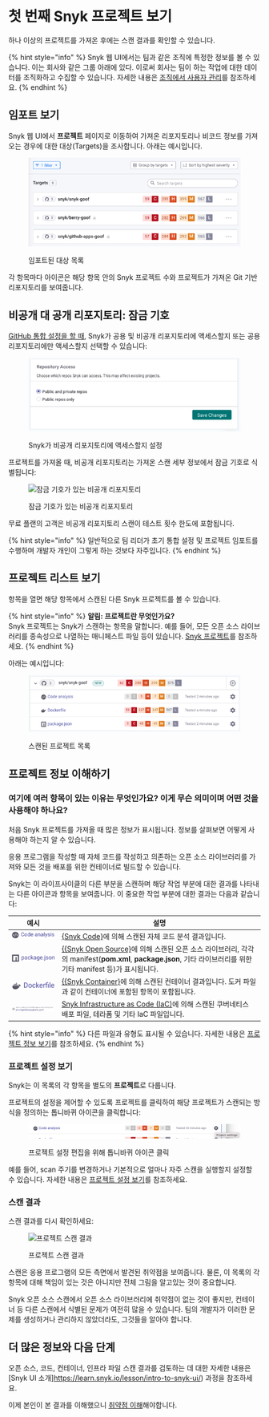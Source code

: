 # 첫 번째 Snyk 프로젝트 보기

하나 이상의 프로젝트를 가져온 후에는 스캔 결과를 확인할 수 있습니다.

{% hint style="info" %}
Snyk 웹 UI에서는 팀과 같은 조직에 특정한 정보를 볼 수 있습니다. 이는 회사와 같은 그룹 아래에 있다. 이로써 회사는 팀이 하는 작업에 대한 데이터를 조직화하고 수집할 수 있습니다. 자세한 내용은 [조직에서 사용자 관리](../../snyk-admin/groups-and-organizations/organizations/manage-users-in-organizations.md)를 참조하세요.
{% endhint %}

## 임포트 보기

Snyk 웹 UI에서 **프로젝트** 페이지로 이동하여 가져온 리포지토리나 비코드 정보를 가져오는 경우에 대한 대상(Targets)을 조사합니다. 아래는 예시입니다.

<figure><img src="../../.gitbook/assets/Target-list.png" alt="임포트된 대상 목록"><figcaption><p>임포트된 대상 목록</p></figcaption></figure>

각 항목마다 아이콘은 해당 항목 안의 Snyk 프로젝트 수와 프로젝트가 가져온 Git 기반 리포지토리를 보여줍니다.

## 비공개 대 공개 리포지토리: 잠금 기호

[GitHub 통합 설정을 할 때](../../scm-ide-and-ci-cd-integrations/snyk-scm-integrations/github.md), Snyk가 공용 및 비공개 리포지토리에 액세스할지 또는 공용 리포지토리에만 액세스할지 선택할 수 있습니다:

<figure><img src="../../.gitbook/assets/image (405) (1).png" alt="Snyk가 비공개 리포지토리에 액세스할지 설정"><figcaption><p>Snyk가 비공개 리포지토리에 액세스할지 설정</p></figcaption></figure>

프로젝트를 가져올 때, 비공개 리포지토리는 가져온 스캔 세부 정보에서 잠금 기호로 식별됩니다:

<figure><img src="../../.gitbook/assets/image (125) (1) (1) (1) (1) (1) (1) (1) (1) (1) (1) (1) (2).png" alt="잠금 기호가 있는 비공개 리포지토리"><figcaption><p>잠금 기호가 있는 비공개 리포지토리</p></figcaption></figure>

무료 플랜의 고객은 비공개 리포지토리 스캔이 테스트 횟수 한도에 포함됩니다.

{% hint style="info" %}
일반적으로 팀 리더가 초기 통합 설정 및 프로젝트 임포트를 수행하며 개발자 개인이 그렇게 하는 것보다 자주입니다.
{% endhint %}

## 프로젝트 리스트 보기

항목을 열면 해당 항목에서 스캔된 다른 Snyk 프로젝트를 볼 수 있습니다.

{% hint style="info" %}
**알림: 프로젝트란 무엇인가요?**\
Snyk 프로젝트는 Snyk가 스캔하는 항목을 말합니다. 예를 들어, 모든 오픈 소스 라이브러리를 종속성으로 나열하는 매니페스트 파일 등이 있습니다. [Snyk 프로젝트](../../snyk-admin/snyk-projects/)를 참조하세요.
{% endhint %}

아래는 예시입니다:

<figure><img src="../../.gitbook/assets/image (180) (1) (1) (1) (1) (1) (1).png" alt="스캔된 프로젝트 목록"><figcaption><p>스캔된 프로젝트 목록</p></figcaption></figure>

## 프로젝트 정보 이해하기

### 여기에 여러 항목이 있는 이유는 무엇인가요? 이게 무슨 의미이며 어떤 것을 사용해야 하나요?

처음 Snyk 프로젝트를 가져올 때 많은 정보가 표시됩니다. 정보를 살펴보면 어떻게 사용해야 하는지 알 수 있습니다.

응용 프로그램을 작성할 때 자체 코드를 작성하고 의존하는 오픈 소스 라이브러리를 가져와 모든 것을 배포를 위한 컨테이너로 빌드할 수 있습니다.

Snyk는 이 라이프사이클의 다른 부분을 스캔하며 해당 작업 부분에 대한 결과를 나타내는 다른 아이콘과 항목을 보여줍니다. 이 중요한 작업 부분에 대한 결과는 다음과 같습니다:

| 예시                                                                                                 | 설명                                                                                                                                                                     |
| ---------------------------------------------------------------------------------------------------- | -------------------------------------------------------------------------------------------------------------------------------------------------------------------------- |
| <img src="../../.gitbook/assets/image (297) (1).png" alt="" data-size="line">                           | [{Snyk Code}](../../scan-with-snyk/snyk-code/)에 의해 스캔된 자체 코드 분석 결과입니다.                                                                              |
| <img src="../../.gitbook/assets/Screenshot 2022-07-20 at 11.14.02.png" alt="" data-size="line">         | [{{Snyk Open Source}](../../scan-with-snyk/snyk-open-source/)에 의해 스캔된 오픈 소스 라이브러리, 각각의 manifest(**pom.xml**, **package.json**, 기타 라이브러리를 위한 기타 manifest 등)가 표시됩니다. |
| <img src="../../.gitbook/assets/image (307) (1).png" alt="" data-size="line">                           | [{{Snyk Container}](../../scan-with-snyk/snyk-container/)에 의해 스캔된 컨테이너 결과입니다. 도커 파일과 같이 컨테이너에 포함된 항목이 포함됩니다.               |
| <img src="../../.gitbook/assets/image (206) (1) (1).png" alt="" data-size="original">                 | [Snyk Infrastructure as Code (IaC)](../../scan-with-snyk/snyk-iac/scan-your-iac-source-code/)에 의해 스캔된 쿠버네티스 배포 파일, 테라폼 및 기타 IaC 파일입니다.             |

{% hint style="info" %}
다른 파일과 유형도 표시될 수 있습니다. 자세한 내용은 [프로젝트 정보 보기](../../snyk-admin/snyk-projects/project-information.md)를 참조하세요.
{% endhint %}

### 프로젝트 설정 보기

Snyk는 이 목록의 각 항목을 별도의 **프로젝트**로 다룹니다.

프로젝트의 설정을 제어할 수 있도록 프로젝트를 클릭하여 해당 프로젝트가 스캔되는 방식을 정의하는 톱니바퀴 아이콘을 클릭합니다:

<figure><img src="../../.gitbook/assets/image (208) (1) (1) (1) (1) (1) (1) (1).png" alt="프로젝트 설정 편집을 위해 톱니바퀴 아이콘 클릭"><figcaption><p>프로젝트 설정 편집을 위해 톱니바퀴 아이콘 클릭</p></figcaption></figure>

예를 들어, scan 주기를 변경하거나 기본적으로 얼마나 자주 스캔을 실행할지 설정할 수 있습니다. 자세한 내용은 [프로젝트 설정 보기](https://docs.snyk.io/introducing-snyk/introduction-to-snyk-projects/view-project-settings)를 참조하세요.

### 스캔 결과

스캔 결과를 다시 확인하세요:

<figure><img src="../../.gitbook/assets/image (167) (1) (1) (1) (1) (1) (1) (1) (1) (1) (1) (1) (1) (1) (1) (1) (1) (1) (1) (1) (1) (1) (1) (1) (1) (1).png" alt="프로젝트 스캔 결과"><figcaption><p>프로젝트 스캔 결과</p></figcaption></figure>

스캔은 응용 프로그램의 모든 측면에서 발견된 취약점을 보여줍니다. 물론, 이 목록의 각 항목에 대해 책임이 있는 것은 아니지만 전체 그림을 알고있는 것이 중요합니다.

Snyk 오픈 소스 스캔에서 오픈 소스 라이브러리에 취약점이 없는 것이 좋지만, 컨테이너 등 다른 스캔에서 식별된 문제가 여전히 많을 수 있습니다. 팀의 개발자가 이러한 문제를 생성하거나 관리하지 않았더라도, 그것들을 알아야 합니다.

## 더 많은 정보와 다음 단계

오픈 소스, 코드, 컨테이너, 인프라 파일 스캔 결과를 검토하는 데 대한 자세한 내용은 [Snyk UI 소개]https://learn.snyk.io/lesson/intro-to-snyk-ui/) 과정을 참조하세요.

이제 본인이 본 결과를 이해했으니 [취약점 이해](understand-your-vulnerabilities.md)해야합니다.